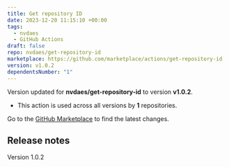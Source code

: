 ```yaml
---
title: Get repository ID
date: 2023-12-20 11:15:10 +00:00
tags:
  - nvdaes
  - GitHub Actions
draft: false
repo: nvdaes/get-repository-id
marketplace: https://github.com/marketplace/actions/get-repository-id
version: v1.0.2
dependentsNumber: "1"
---
```



Version updated for **nvdaes/get-repository-id** to version **v1.0.2**.
- This action is used across all versions by **1** repositories.

Go to the [GitHub Marketplace](https://github.com/marketplace/actions/get-repository-id) to find the latest changes.

## Release notes

Version 1.0.2
